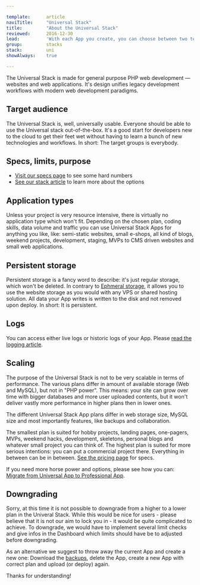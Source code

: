```yaml
---

template:      article
naviTitle:     "Universal Stack"
title:         "About the Universal Stack"
reviewed:      2016-12-30
lead:          'With each App you create, you can choose between two technology stacks. This article helps you to understand the Universal Stack.'
group:         stacks
stack:         uni
showAlways:    true

---
```



The Universal Stack is made for general purpose PHP web development — websites and web applications. It's design unifies legacy development workflows with modern web development paradigms.

## Target audience

The Universal Stack is, well, universally usable. Everyone should be able to use the Universal stack out-of-the-box. It's a good start for developers new to the cloud to get their feet wet without having to learn a bunch of new technologies and workflows. In short: The target groups is everybody.


## Specs, limits, purpose

* [Visit our specs page](https://www.fortrabbit.com/specs) to see some hard numbers
* [See our stack article](/stacks) to learn more about the options


## Application types

Unless your project is very resource intensive, there is virtually no application type which won't fit. Depending on the chosen plan, coding skills, data volume and traffic you can use Universal Stack Apps for anything you like, like: semi-static websites, small e-shops, all kind of blogs, weekend projects, development, staging, MVPs to CMS driven websites and small web applications.


## Persistent storage

Persistent storage is a fancy word to describe: it's just regular storage, which won't be deleted. In contrary to [Ephmeral storage](app-pro#toc-ephemeral-storage), it allows you to use the website storage as you would with any VPS or shared hosting solution. All data your App writes is written to the disk and not removed upon deploy. In short: It is persistent.

## Logs

You can access either live logs or historic logs of your App. Please [read the logging article](logging-uni).


## Scaling

The purpose of the Universal Stack is not to be very scalable in terms of performance. The various plans differ in amount of available storage (Web and MySQL), but not in "PHP power". This means: your site can grow over time with bigger databases and more user uploaded contents, but it won't deliver vastly more performance in higher plans then in lower ones.

The different Universal Stack App plans differ in web storage size, MySQL size and most importantly features, like backups and collaboration. 

The smallest plan is suited for hobby projects, landing pages, one-pagers, MVPs, weekend hacks, development, skeletons, personal blogs and whatever small project you can think of. The highest plan is suited for more serious intentions: you can put a commercial project there. Everything in between can be in between. [See the pricing page](https://www.fortrabbit.com/pricing) for specs.

If you need more horse power and options, please see how you can: [Migrate from Universal App to Professional App](/migrate-uni-to-pro).

## Downgrading

Sorry, at this time it is not possible to downgrade from a higher to a lower plan in the Univeral Stack. While this would be nice for users - please believe that it is not our aim to lock you in - it would be quite complicated to achieve. To downgrade, we would have to implement several limit checks and give infos in the Dashboard which limits should have be to adjusted before downgrading.

As an alternative we suggest to throw away the current App and create a new one: Download the [backups](/backups-uni), delete the App, create a new App with correct plan and upload (or deploy) again.

Thanks for understanding!
